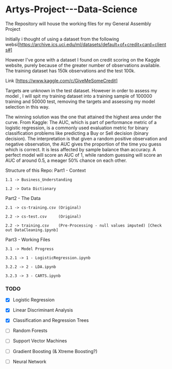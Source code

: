 # Artys-Project---Data-Science
The Repository will house the working files for my General Assembly Project

Initially i thought of using a dataset from the following websi[https://archive.ics.uci.edu/ml/datasets/default+of+credit+card+clients#]


However I've gone with a dataset I found on credit scoring on the Kaggle website, purely because of the greater number of observations available. The training dataset has 150k observations and the test 100k.

Link [https://www.kaggle.com/c/GiveMeSomeCredit]

Targets are unknown in the test dataset. However in order to assess my model , I will spit my training dataset into a training sample of 100000 training and 50000 test, removing the targets and assessing my model selection in this way.

The winning solution was the one that attained the highest area under the curve.
From Kaggle:
The AUC, which is part of performance metric of a logistic regression, is a commonly used evaluation metric for binary classification problems like predicting a Buy or Sell decision (binary decision). The interpretation is that given a random positive observation and negative observation, the AUC gives the proportion of the time you guess which is correct. It is less affected by sample balance than accuracy. A perfect model will score an AUC of 1, while random guessing will score an AUC of around 0.5, a meager 50% chance on each other.


Structure of this Repo:
Part1 - Context

    1.1 -> Business_Understanding
    
    1.2 -> Data Dictionary
    
Part2 - The Data

    2.1 -> cs-training.csv (Original)
    
    2.2 -> cs-test.csv     (Original)
    
    2.2 -> training.csv    (Pre-Processing - null values imputed) [Check out DataCleaning.ipynb]
    
Part3 - Working Files

    3.1 -> Model Progress
    
    3.2.1 -> 1 - LogisticRegression.ipynb
    
    3.2.2 -> 2 - LDA.ipynb
    
    3.2.3 -> 3 - CARTS.ipynb
    
    

### TODO

- [x] Logistic Regression
- [x] Linear Discriminant Analysis
- [x] Classification and Regression Trees
- [ ] Random Forests
- [ ] Support Vector Machines
- [ ] Gradient Boosting (& Xtreme Boosting?)
- [ ] Neural Network




